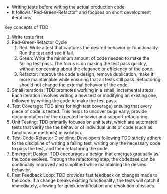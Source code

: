 - Writing tests before writing the actual production code
- It follows "Red-Green-Refactor" and focuses on short development iterations

Key concepts of TDD
1. Write tests first
2. Red-Green-Refactor Cycle
	1. Red: Write a test that captures the desired behavior or functionality. Run the test and see it fail.
	2. Green: Write the minimum amount of code needed to make the failing test pass. The focus is on making the test pass quickly, without concerning about the elegance or efficiency of the code.
	3. Refactor: Improve the code's design, remove duplication, make it more maintainable while ensuring that all tests still pass. Refactoring should not change the external behavior of the code.
3. Small iterations: TDD promotes working in a small, incremental steps. Each iteration involves writing a new test or modifying an existing one, followed by writing the code to make the test pass.
4. Test Coverage: TDD aims  for high test coverage, ensuing that every piece of code is tested. This helps to uncover bugs early, provide documentation for the expected behavior and support refactoring.
5. Unit Testing: TDD primarily focuses on unit tests, which are automated tests that verify the the behavior of individual units of code (such as functions or methods) in isolation.
6. Test-Code-Refactor Discipline: Developers following TDD strictly adhere to the discipline of writing a failing test, writing only the necessary code to pass the test, and then refactoring the code.
7. Emergent Design: TDD encourages a design that emerges gradually as the code evolves. Through the refactoring step, the codebase can be continually improved and simplified while maintaining the desired behavior.
8. Fast Feedback Loop: TDD provides fast feedback on changes made to the code. If a change breaks existing functionality, the tests will catch it immediately, allowing for quick identification and resolution of issues.

